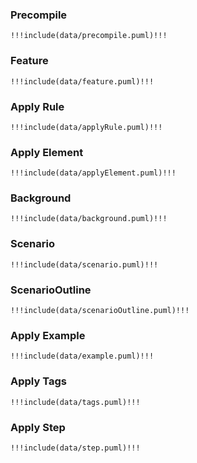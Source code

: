 ### Precompile
```plantuml
!!!include(data/precompile.puml)!!!
```

### Feature
```plantuml
!!!include(data/feature.puml)!!!
```

### Apply Rule
```plantuml
!!!include(data/applyRule.puml)!!!
```

### Apply Element
```plantuml
!!!include(data/applyElement.puml)!!!
```

### Background
```plantuml
!!!include(data/background.puml)!!!
```

### Scenario
```plantuml
!!!include(data/scenario.puml)!!!
```

### ScenarioOutline
```plantuml
!!!include(data/scenarioOutline.puml)!!!
```

### Apply Example
```plantuml
!!!include(data/example.puml)!!!
```

### Apply Tags
```plantuml
!!!include(data/tags.puml)!!!
```

### Apply Step
```plantuml
!!!include(data/step.puml)!!!
```

